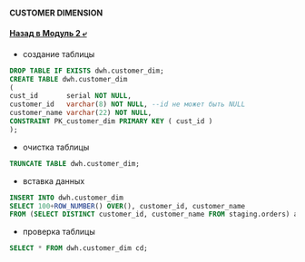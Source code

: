 #### CUSTOMER DIMENSION

#### [Назад в Модуль 2 ⤶](/data/Module2/readme.md)

- создание таблицы

```sql
DROP TABLE IF EXISTS dwh.customer_dim;
CREATE TABLE dwh.customer_dim
(
cust_id       serial NOT NULL,
customer_id   varchar(8) NOT NULL, --id не может быть NULL
customer_name varchar(22) NOT NULL,
CONSTRAINT PK_customer_dim PRIMARY KEY ( cust_id )
);
```
- очистка таблицы

```sql
TRUNCATE TABLE dwh.customer_dim;
```
- вставка данных

```sql
INSERT INTO dwh.customer_dim 
SELECT 100+ROW_NUMBER() OVER(), customer_id, customer_name 
FROM (SELECT DISTINCT customer_id, customer_name FROM staging.orders) a;
```

- проверка таблицы

```sql
SELECT * FROM dwh.customer_dim cd; 
```